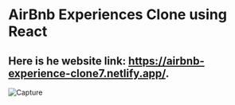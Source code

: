 # AirBnb Experiences Clone using React
## Here is he website link: https://airbnb-experience-clone7.netlify.app/.
![Capture](https://user-images.githubusercontent.com/82697602/214501368-82678f2d-5b16-44a5-adb5-2813481075ca.png)
